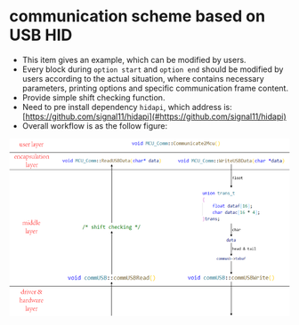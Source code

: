 # communication scheme based on USB HID    
* This item gives an example, which can be modified by users.      
* Every block during `option start` and `option end` should be modified by users according to the actual situation, where contains necessary parameters, printing options and specific communication frame content.
* Provide simple shift checking function.    
* Need to pre install dependency `hidapi`, which address is:    
[https://github.com/signal11/hidapi](#https://github.com/signal11/hidapi)
* Overall workflow is as the follow figure:      

<div align=center>
  <img width="640" height="320" src="workflow.png">
</div>

